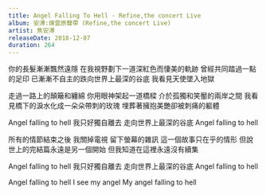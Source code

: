 ```yaml
---
title: Angel Falling To Hell - Refine,the concert Live
album: 安溥:煉雲原聲帶 (Refine,the concert Live)
artist: 焦安溥
releaseDate: 2018-12-07
duration: 264
---
```

你的長髮漸漸飄然遠隱
在我視野劃下一道深紅色而悽美的軌跡
曾經共同踏過一點的足印
已漸漸不自主的跌向世界上最深的谷底
我看見天使墜入地獄

走過一路上的顛簸和纏綿
你用眼神架起一道橋樑
介於孤獨和笑靨的兩岸之間
我看見橋下的淚水化成一朵朵帶刺的玫瑰
埋葬著擁抱美艷卻被刺痛的軀體

Angel falling to hell
我只好獨自離去
走向世界上最深的谷底
Angel falling to hell

所有的情節結束之後
我關掉電視 留下螢幕的雜訊
這一個故事只在乎的情形
但說世上的完結篇永遠是另一個開始
但我知道在這裡永遠沒有續集

Angel falling to hell
我只好獨自離去
走向世界上最深的谷底
Angel falling to hell

Angel falling to hell
I see my angel
My angel falling to hell